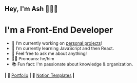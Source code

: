 ## Hey, I'm Ash 👋👨‍💻
# I'm a Front-End Developer

- 🔭 I’m currently working on [personal projects](https://ashthe.dev/#projects)!
- 🌱 I’m currently learning JavaScript and then React.
- 💬 Feel free to ask me about anything!
- 🧙‍♂️ Pronouns: he/him
- 📚 Fun fact: I'm passionate about knowledge & organization.

**|** 🏡 [Portfolio][website] **|**
📝 [Notion Templates][notion] **|**

[website]: https://ashthe.dev
[notion]: https://ashtonheald.notion.site/TEMPLATES-71a28e1c925b4eaab4a24937310cdf46
